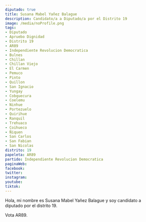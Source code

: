 ```yaml
---
diputado: true
title: Susana Mabel Yañez Balague
description: Candidato/a a Diputado/a por el Distrito 19
image: /media/noProfile.png
tags:
- Diputado
- Apruebo Dignidad
- Distrito 19
- AR89
- Independiente Revolucion Democratica
- Bulnes
- Chillan
- Chillan Viejo
- El Carmen
- Pemuco
- Pinto
- Quillon
- San Ignacio
- Yungay
- Cobquecura
- Coelemu
- Ninhue
- Portezuelo
- Quirihue
- Ranquil
- Trehuaco
- Coihueco
- Ñiquen
- San Carlos
- San Fabian
- San Nicolas
distrito: 19
papeleta: AR89
partido: Independiente Revolucion Democratica
paginaWeb:
facebook:
twitter:
instagram:
youtube:
tiktok:
---
```

Hola, mi nombre es Susana Mabel Yañez Balague y soy candidato a diputado por el distrito 19.

Vota AR89.